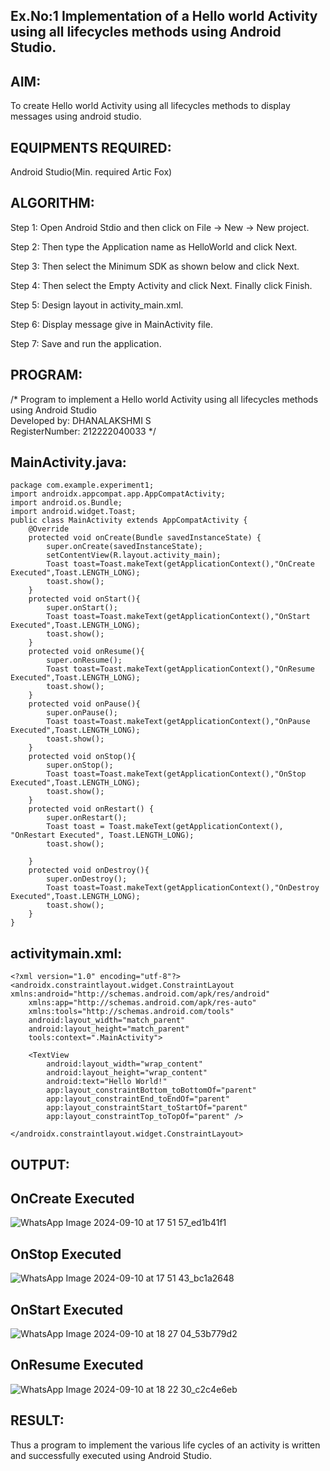 ## Ex.No:1 Implementation of a Hello world Activity using all lifecycles methods using Android Studio.
## AIM:
To create Hello world Activity using all lifecycles methods to display messages using android studio.

## EQUIPMENTS REQUIRED:
Android Studio(Min. required Artic Fox)

## ALGORITHM:
Step 1: Open Android Stdio and then click on File -> New -> New project.

Step 2: Then type the Application name as HelloWorld and click Next.

Step 3: Then select the Minimum SDK as shown below and click Next.

Step 4: Then select the Empty Activity and click Next. Finally click Finish.

Step 5: Design layout in activity_main.xml.

Step 6: Display message give in MainActivity file.

Step 7: Save and run the application.

## PROGRAM:
/*
Program to implement a Hello world Activity using all lifecycles methods using Android Studio                                                                      
Developed by: DHANALAKSHMI S                                                                        
RegisterNumber: 212222040033
*/
## MainActivity.java:
```
package com.example.experiment1;
import androidx.appcompat.app.AppCompatActivity;
import android.os.Bundle;
import android.widget.Toast;
public class MainActivity extends AppCompatActivity {
    @Override
    protected void onCreate(Bundle savedInstanceState) {
        super.onCreate(savedInstanceState);
        setContentView(R.layout.activity_main);
        Toast toast=Toast.makeText(getApplicationContext(),"OnCreate Executed",Toast.LENGTH_LONG);
        toast.show();
    }
    protected void onStart(){
        super.onStart();
        Toast toast=Toast.makeText(getApplicationContext(),"OnStart Executed",Toast.LENGTH_LONG);
        toast.show();
    }
    protected void onResume(){
        super.onResume();
        Toast toast=Toast.makeText(getApplicationContext(),"OnResume Executed",Toast.LENGTH_LONG);
        toast.show();
    }
    protected void onPause(){
        super.onPause();
        Toast toast=Toast.makeText(getApplicationContext(),"OnPause Executed",Toast.LENGTH_LONG);
        toast.show();
    }
    protected void onStop(){
        super.onStop();
        Toast toast=Toast.makeText(getApplicationContext(),"OnStop Executed",Toast.LENGTH_LONG);
        toast.show();
    }
    protected void onRestart() {
        super.onRestart();
        Toast toast = Toast.makeText(getApplicationContext(), "OnRestart Executed", Toast.LENGTH_LONG);
        toast.show();

    }
    protected void onDestroy(){
        super.onDestroy();
        Toast toast=Toast.makeText(getApplicationContext(),"OnDestroy Executed",Toast.LENGTH_LONG);
        toast.show();
    }
}
```
## activitymain.xml:
```
<?xml version="1.0" encoding="utf-8"?>
<androidx.constraintlayout.widget.ConstraintLayout xmlns:android="http://schemas.android.com/apk/res/android"
    xmlns:app="http://schemas.android.com/apk/res-auto"
    xmlns:tools="http://schemas.android.com/tools"
    android:layout_width="match_parent"
    android:layout_height="match_parent"
    tools:context=".MainActivity">

    <TextView
        android:layout_width="wrap_content"
        android:layout_height="wrap_content"
        android:text="Hello World!"
        app:layout_constraintBottom_toBottomOf="parent"
        app:layout_constraintEnd_toEndOf="parent"
        app:layout_constraintStart_toStartOf="parent"
        app:layout_constraintTop_toTopOf="parent" />

</androidx.constraintlayout.widget.ConstraintLayout>
```

## OUTPUT:
## OnCreate Executed
![WhatsApp Image 2024-09-10 at 17 51 57_ed1b41f1](https://github.com/user-attachments/assets/3e8d80be-3fd6-42f8-b03c-889daa9f8f98)
## OnStop Executed 
![WhatsApp Image 2024-09-10 at 17 51 43_bc1a2648](https://github.com/user-attachments/assets/9b7d3a1c-9207-4f01-a083-12dc72867c8f)
## OnStart Executed
![WhatsApp Image 2024-09-10 at 18 27 04_53b779d2](https://github.com/user-attachments/assets/4a8a22fc-fd2d-4060-a025-96d1f819c79a)
## OnResume Executed
![WhatsApp Image 2024-09-10 at 18 22 30_c2c4e6eb](https://github.com/user-attachments/assets/a0b73711-ffce-496e-b96d-6b3c56f4a107)




## RESULT:
Thus a program to implement the various life cycles of an activity is written and successfully executed using Android Studio.
